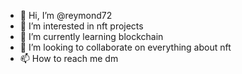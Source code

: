 - 👋 Hi, I’m @reymond72
- 👀 I’m interested in nft projects
- 🌱 I’m currently learning blockchain
- 💞️ I’m looking to collaborate on everything about nft
- 📫 How to reach me dm

<!---
reymond72/reymond72 is a ✨ special ✨ repository because its `README.md` (this file) appears on your GitHub profile.
You can click the Preview link to take a look at your changes.
--->
